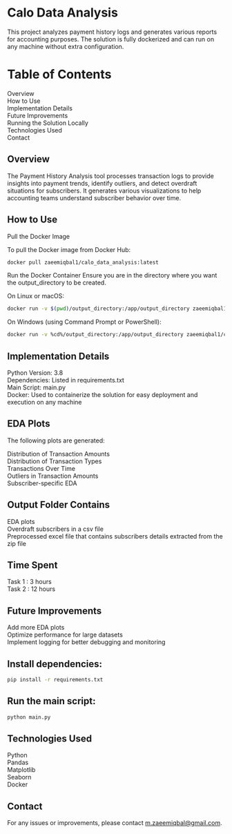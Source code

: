 # Calo Data Analysis
This project analyzes payment history logs and generates various reports for accounting purposes. The solution is fully dockerized and can run on any machine without extra configuration.

# Table of Contents
Overview  
How to Use  
Implementation Details  
Future Improvements  
Running the Solution Locally  
Technologies Used  
Contact  

## Overview
The Payment History Analysis tool processes transaction logs to provide insights into payment trends, identify outliers, and detect overdraft situations for subscribers. 
It generates various visualizations to help accounting teams understand subscriber behavior over time.

## How to Use
Pull the Docker Image  

To pull the Docker image from Docker Hub:

```sh
docker pull zaeemiqbal1/calo_data_analysis:latest
```
Run the Docker Container
Ensure you are in the directory where you want the output_directory to be created.

On Linux or macOS:
```sh
docker run -v $(pwd)/output_directory:/app/output_directory zaeemiqbal1/calo_data_analysis:latest
```
On Windows (using Command Prompt or PowerShell):
```sh
docker run -v %cd%/output_directory:/app/output_directory zaeemiqbal1/calo_data_analysis:latest
```
## Implementation Details

Python Version: 3.8  
Dependencies: Listed in requirements.txt  
Main Script: main.py  
Docker: Used to containerize the solution for easy deployment and execution on any machine  

## EDA Plots

The following plots are generated:  

Distribution of Transaction Amounts  
Distribution of Transaction Types  
Transactions Over Time  
Outliers in Transaction Amounts  
Subscriber-specific EDA  

## Output Folder Contains  
 
 EDA plots  
 Overdraft subscribers in a csv file  
 Preprocessed excel file that contains subscribers details extracted from the zip file  
 
## Time Spent   

Task 1 : 3 hours  
Task 2 : 12 hours  

## Future Improvements

Add more EDA plots  
Optimize performance for large datasets  
Implement logging for better debugging and monitoring  

## Install dependencies:
```sh
pip install -r requirements.txt
```
## Run the main script:
```sh
python main.py
```
## Technologies Used
Python  
Pandas  
Matplotlib  
Seaborn  
Docker  

## Contact  

For any issues or improvements, please contact m.zaeemiqbal@gmail.com.
